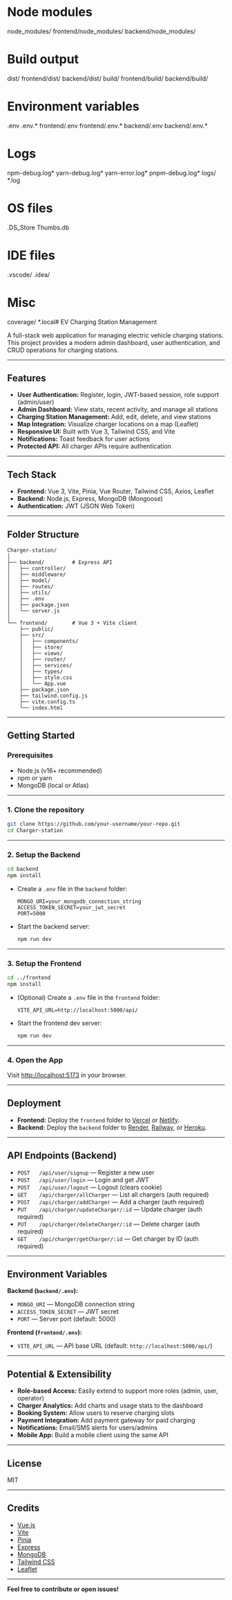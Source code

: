 # Node modules
node_modules/
frontend/node_modules/
backend/node_modules/

# Build output
dist/
frontend/dist/
backend/dist/
build/
frontend/build/
backend/build/

# Environment variables
.env
.env.*
frontend/.env
frontend/.env.*
backend/.env
backend/.env.*

# Logs
npm-debug.log*
yarn-debug.log*
yarn-error.log*
pnpm-debug.log*
logs/
*.log

# OS files
.DS_Store
Thumbs.db

# IDE files
.vscode/
.idea/

# Misc
coverage/
*.local# EV Charging Station Management

A full-stack web application for managing electric vehicle charging stations.  
This project provides a modern admin dashboard, user authentication, and CRUD operations for charging stations.

---

## Features

- **User Authentication:** Register, login, JWT-based session, role support (admin/user)
- **Admin Dashboard:** View stats, recent activity, and manage all stations
- **Charging Station Management:** Add, edit, delete, and view stations
- **Map Integration:** Visualize charger locations on a map (Leaflet)
- **Responsive UI:** Built with Vue 3, Tailwind CSS, and Vite
- **Notifications:** Toast feedback for user actions
- **Protected API:** All charger APIs require authentication

---

## Tech Stack

- **Frontend:** Vue 3, Vite, Pinia, Vue Router, Tailwind CSS, Axios, Leaflet
- **Backend:** Node.js, Express, MongoDB (Mongoose)
- **Authentication:** JWT (JSON Web Token)

---

## Folder Structure

```
Charger-station/
│
├── backend/         # Express API
│   ├── controller/
│   ├── middleware/
│   ├── model/
│   ├── routes/
│   ├── utils/
│   ├── .env
│   ├── package.json
│   └── server.js
│
└── frontend/        # Vue 3 + Vite client
    ├── public/
    ├── src/
    │   ├── components/
    │   ├── store/
    │   ├── views/
    │   ├── router/
    │   ├── services/
    │   ├── types/
    │   ├── style.css
    │   └── App.vue
    ├── package.json
    ├── tailwind.config.js
    ├── vite.config.ts
    └── index.html
```

---

## Getting Started

### Prerequisites

- Node.js (v16+ recommended)
- npm or yarn
- MongoDB (local or Atlas)

---

### 1. Clone the repository

```sh
git clone https://github.com/your-username/your-repo.git
cd Charger-station
```

---

### 2. Setup the Backend

```sh
cd backend
npm install
```

- Create a `.env` file in the `backend` folder:

  ```
  MONGO_URI=your_mongodb_connection_string
  ACCESS_TOKEN_SECRET=your_jwt_secret
  PORT=5000
  ```

- Start the backend server:

  ```sh
  npm run dev
  ```

---

### 3. Setup the Frontend

```sh
cd ../frontend
npm install
```

- (Optional) Create a `.env` file in the `frontend` folder:

  ```
  VITE_API_URL=http://localhost:5000/api/
  ```

- Start the frontend dev server:

  ```sh
  npm run dev
  ```

---

### 4. Open the App

Visit [http://localhost:5173](http://localhost:5173) in your browser.

---

## Deployment

- **Frontend:** Deploy the `frontend` folder to [Vercel](https://vercel.com/) or [Netlify](https://netlify.com/).
- **Backend:** Deploy the `backend` folder to [Render](https://render.com/), [Railway](https://railway.app/), or [Heroku](https://heroku.com/).

---

## API Endpoints (Backend)

- `POST   /api/user/signup` — Register a new user
- `POST   /api/user/login` — Login and get JWT
- `POST   /api/user/logout` — Logout (clears cookie)
- `GET    /api/charger/allCharger` — List all chargers (auth required)
- `POST   /api/charger/addCharger` — Add a charger (auth required)
- `PUT    /api/charger/updateCharger/:id` — Update charger (auth required)
- `PUT    /api/charger/deleteCharger/:id` — Delete charger (auth required)
- `GET    /api/charger/getCharger/:id` — Get charger by ID (auth required)

---

## Environment Variables

**Backend (`backend/.env`):**
- `MONGO_URI` — MongoDB connection string
- `ACCESS_TOKEN_SECRET` — JWT secret
- `PORT` — Server port (default: 5000)

**Frontend (`frontend/.env`):**
- `VITE_API_URL` — API base URL (default: `http://localhost:5000/api/`)

---

## Potential & Extensibility

- **Role-based Access:** Easily extend to support more roles (admin, user, operator)
- **Charger Analytics:** Add charts and usage stats to the dashboard
- **Booking System:** Allow users to reserve charging slots
- **Payment Integration:** Add payment gateway for paid charging
- **Notifications:** Email/SMS alerts for users/admins
- **Mobile App:** Build a mobile client using the same API

---

## License

MIT

---

## Credits

- [Vue.js](https://vuejs.org/)
- [Vite](https://vitejs.dev/)
- [Pinia](https://pinia.vuejs.org/)
- [Express](https://expressjs.com/)
- [MongoDB](https://www.mongodb.com/)
- [Tailwind CSS](https://tailwindcss.com/)
- [Leaflet](https://leafletjs.com/)

---

**Feel free to contribute or open issues!**